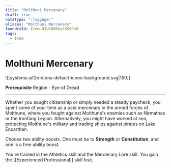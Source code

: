 ```yaml
---
title: "Molthuni Mercenary"
draft: true
noteType: ":luggage:"
aliases: "Molthuni Mercenary"
foundryId: Item.H3UYB0B6yESK9R4O
tags:
  - Item
---
```


# Molthuni Mercenary
![[systems-pf2e-icons-default-icons-background.svg|150]]

**Prerequisite** Region - Eye of Dread

* * *

Whether you sought citizenship or simply needed a steady paycheck, you spent some of your time as a paid mercenary in the armed forces of Molthune, where you fought against Molthune's enemies such as Nirmathas or the Ironfang Legion. Alternatively, you might have worked at sea, protecting Molthune's military and trading ships against pirates on Lake Encarthan.

Choose two ability boosts. One must be to **Strength** or **Constitution**, and one is a free ability boost.

You're trained in the Athletics skill and the Mercenary Lore skill. You gain the [[Experienced Professional]] skill feat.
